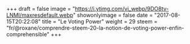 +++
draft = false
image = "https://i.ytimg.com/vi_webp/9DO8tv-LNMI/maxresdefault.webp"
showonlyimage = false
date = "2017-08-15T20:22:08"
title = "Le Voting Power"
weight = 29
steem = "fr/@roxane/comprendre-steem-20-la-notion-de-voting-power-enfin-comprehensible"
+++

<!--more-->
